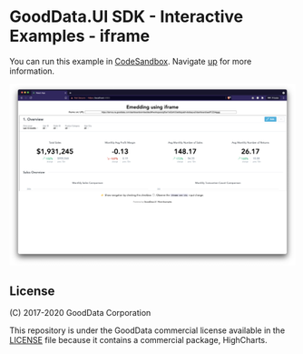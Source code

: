 # GoodData.UI SDK - Interactive Examples - iframe

You can run this example in [CodeSandbox](https://codesandbox.io/s/github/gooddata/gooddata-ui-examples/tree/master/example-iframe?file=/src/App/index.js). Navigate [up](https://github.com/gooddata/gooddata-ui-examples) for more information.

[![iframe](/assets/example-localhost-iframe.png)](https://codesandbox.io/s/github/gooddata/gooddata-ui-examples/tree/master/example-iframe?file=/src/App/index.js)

## License

(C) 2017-2020 GoodData Corporation

This repository is under the GoodData commercial license available in the [LICENSE](LICENSE) file because it contains a commercial package, HighCharts.
